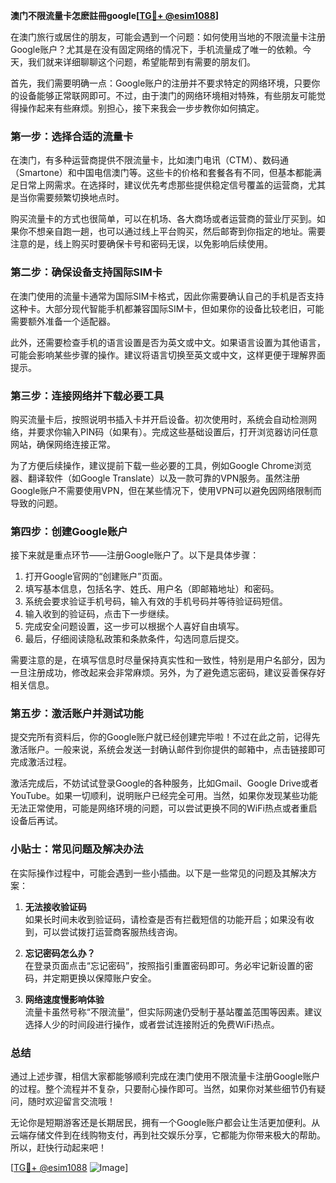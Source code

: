 **澳门不限流量卡怎麽註冊google[[TG💪+ @esim1088](https://t.me/s/esim1088)]**

在澳门旅行或居住的朋友，可能会遇到一个问题：如何使用当地的不限流量卡注册Google账户？尤其是在没有固定网络的情况下，手机流量成了唯一的依赖。今天，我们就来详细聊聊这个问题，希望能帮到有需要的朋友们。

首先，我们需要明确一点：Google账户的注册并不要求特定的网络环境，只要你的设备能够正常联网即可。不过，由于澳门的网络环境相对特殊，有些朋友可能觉得操作起来有些麻烦。别担心，接下来我会一步步教你如何搞定。

### 第一步：选择合适的流量卡

在澳门，有多种运营商提供不限流量卡，比如澳门电讯（CTM）、数码通（Smartone）和中国电信澳门等。这些卡的价格和套餐各有不同，但基本都能满足日常上网需求。在选择时，建议优先考虑那些提供稳定信号覆盖的运营商，尤其是当你需要频繁切换地点时。

购买流量卡的方式也很简单，可以在机场、各大商场或者运营商的营业厅买到。如果你不想亲自跑一趟，也可以通过线上平台购买，然后邮寄到你指定的地址。需要注意的是，线上购买时要确保卡号和密码无误，以免影响后续使用。

### 第二步：确保设备支持国际SIM卡

在澳门使用的流量卡通常为国际SIM卡格式，因此你需要确认自己的手机是否支持这种卡。大部分现代智能手机都兼容国际SIM卡，但如果你的设备比较老旧，可能需要额外准备一个适配器。

此外，还需要检查手机的语言设置是否为英文或中文。如果语言设置为其他语言，可能会影响某些步骤的操作。建议将语言切换至英文或中文，这样更便于理解界面提示。

### 第三步：连接网络并下载必要工具

购买流量卡后，按照说明书插入卡并开启设备。初次使用时，系统会自动检测网络，并要求你输入PIN码（如果有）。完成这些基础设置后，打开浏览器访问任意网站，确保网络连接正常。

为了方便后续操作，建议提前下载一些必要的工具，例如Google Chrome浏览器、翻译软件（如Google Translate）以及一款可靠的VPN服务。虽然注册Google账户不需要使用VPN，但在某些情况下，使用VPN可以避免因网络限制而导致的问题。

### 第四步：创建Google账户

接下来就是重点环节——注册Google账户了。以下是具体步骤：

1. 打开Google官网的“创建账户”页面。
2. 填写基本信息，包括名字、姓氏、用户名（即邮箱地址）和密码。
3. 系统会要求验证手机号码，输入有效的手机号码并等待验证码短信。
4. 输入收到的验证码，点击下一步继续。
5. 完成安全问题设置，这一步可以根据个人喜好自由填写。
6. 最后，仔细阅读隐私政策和条款条件，勾选同意后提交。

需要注意的是，在填写信息时尽量保持真实性和一致性，特别是用户名部分，因为一旦注册成功，修改起来会非常麻烦。另外，为了避免遗忘密码，建议妥善保存好相关信息。

### 第五步：激活账户并测试功能

提交完所有资料后，你的Google账户就已经创建完毕啦！不过在此之前，记得先激活账户。一般来说，系统会发送一封确认邮件到你提供的邮箱中，点击链接即可完成激活过程。

激活完成后，不妨试试登录Google的各种服务，比如Gmail、Google Drive或者YouTube。如果一切顺利，说明账户已经完全可用。当然，如果你发现某些功能无法正常使用，可能是网络环境的问题，可以尝试更换不同的WiFi热点或者重启设备后再试。

### 小贴士：常见问题及解决办法

在实际操作过程中，可能会遇到一些小插曲。以下是一些常见的问题及其解决方案：

1. **无法接收验证码**  
   如果长时间未收到验证码，请检查是否有拦截短信的功能开启；如果没有收到，可以尝试拨打运营商客服热线咨询。

2. **忘记密码怎么办？**  
   在登录页面点击“忘记密码”，按照指引重置密码即可。务必牢记新设置的密码，并定期更换以保障账户安全。

3. **网络速度慢影响体验**  
   流量卡虽然号称“不限流量”，但实际网速仍受制于基站覆盖范围等因素。建议选择人少的时间段进行操作，或者尝试连接附近的免费WiFi热点。

### 总结

通过上述步骤，相信大家都能够顺利完成在澳门使用不限流量卡注册Google账户的过程。整个流程并不复杂，只要耐心操作即可。当然，如果你对某些细节仍有疑问，随时欢迎留言交流哦！

无论你是短期游客还是长期居民，拥有一个Google账户都会让生活更加便利。从云端存储文件到在线购物支付，再到社交娱乐分享，它都能为你带来极大的帮助。所以，赶快行动起来吧！

[[TG💪+ @esim1088](https://t.me/s/esim1088) ![Image](https://i.postimg.cc/4NQfJmqS/Snipaste-2025-05-13-00-14-12.png)]